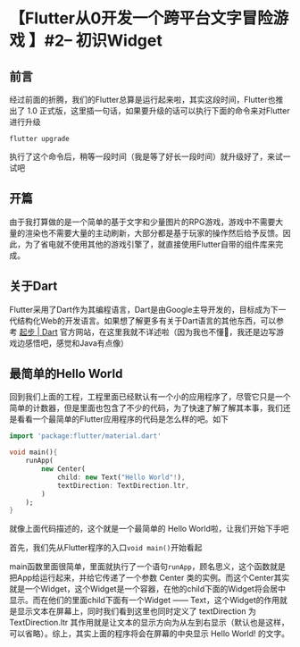 # 【Flutter从0开发一个跨平台文字冒险游戏 】#2– 初识Widget

## 前言

经过前面的折腾，我们的Flutter总算是运行起来啦，其实这段时间，Flutter也推出了 1.0 正式版，这里插一句话，如果要升级的话可以执行下面的命令来对Flutter进行升级

```
flutter upgrade
```

执行了这个命令后，稍等一段时间（我是等了好长一段时间）就升级好了，来试一试吧

## 开篇

由于我打算做的是一个简单的基于文字和少量图片的RPG游戏，游戏中不需要大量的渲染也不需要大量的主动刷新，大部分都是基于玩家的操作然后给予反馈。因此，为了省电就不使用其他的游戏引擎了，就直接使用Flutter自带的组件库来完成。

## 关于Dart

Flutter采用了Dart作为其编程语言，Dart是由Google主导开发的，目标成为下一代结构化Web的开发语言。如果想了解更多有关于Dart语言的其他东西，可以参考 [起步 | Dart](http://dart.goodev.org/guides/get-started) 官方网站，在这里我就不详述啦（因为我也不懂🤣，我还是边写游戏边感悟吧，感觉和Java有点像）

## 最简单的Hello World

回到我们上面的工程，工程里面已经默认有一个小的应用程序了，尽管它只是一个简单的计数器，但是里面也包含了不少的代码，为了快速了解了解其本事，我们还是看看一个最简单的Flutter应用程序的代码是怎么样的吧。如下

```dart
import 'package:flutter/material.dart'

void main(){
    runApp(
    	new Center(
        	child: new Text("Hello World"!),
            textDirection: TextDirection.ltr,
        )
    );
}
```

就像上面代码描述的，这个就是一个最简单的 Hello World啦，让我们开始下手吧

首先，我们先从Flutter程序的入口`void main()`开始看起

main函数里面很简单，里面就执行了一个语句`runApp`，顾名思义，这个函数就是把App给运行起来，并给它传递了一个参数 Center 类的实例。而这个Center其实就是一个Widget，这个Widget是一个容器，在他的child下面的Widget将会居中显示。而在他们的里面child下面有一个Widget —— Text，这个Widget的作用就是显示文本在屏幕上，同时我们看到这里也同时定义了 textDirection 为 TextDirection.ltr 其作用就是让文本的显示方向为从左到右显示（默认也是这样，可以省略）。综上，其实上面的程序将会在屏幕的中央显示 Hello World! 的文字。

